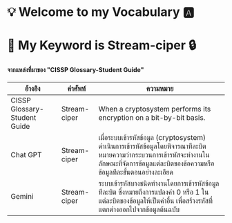 # 💡 Welcome to my Vocabulary 🅰️

# 🔑 My Keyword is Stream-ciper 🔒

#### จากแหล่งที่มาของ "CISSP Glossary-Student Guide"

| อ้างอิง | คำศัพท์ | ความหมาย |
| ---- | ---- | ---- |
| CISSP Glossary-Student Guide | Stream-ciper | When a cryptosystem performs its encryption on a bit-by-bit basis. |
| Chat GPT | Stream-ciper | เมื่อระบบเข้ารหัสข้อมูล (cryptosystem) ดำเนินการเข้ารหัสข้อมูลโดยพิจารณาทีละบิต หมายความว่ากระบวนการเข้ารหัสจะทำงานในลักษณะที่จัดการข้อมูลแต่ละบิตของข้อความหรือข้อมูลทีละขั้นตอนอย่างละเอียด |
| Gemini | Stream-ciper | ระบบเข้ารหัสบางชนิดทำงานโดยการเข้ารหัสข้อมูลทีละบิต ซึ่งหมายถึงการแปลงค่า 0 หรือ 1 ในแต่ละบิตของข้อมูลให้เป็นค่าอื่น เพื่อสร้างรหัสที่แตกต่างออกไปจากข้อมูลต้นฉบับ |